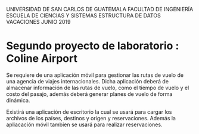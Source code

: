 UNIVERSIDAD DE SAN CARLOS DE GUATEMALA
FACULTAD DE INGENIERÍA
ESCUELA DE CIENCIAS Y SISTEMAS
ESTRUCTURA DE DATOS
VACACIONES JUNIO 2019

# Segundo proyecto de laboratorio : Coline Airport

Se requiere de una aplicación móvil para gestionar las rutas de vuelo de una agencia de viajes internacionales. Dicha aplicación deberá de almacenar información de las rutas de vuelo, como el tiempo de vuelo y el costo del pasajo, además deberá generar planes de vuelo de forma dinámica.

Existirá una aplicación de escritorio la cual se usará para cargar los archivos de los países, destinos y origen y reservaciones. Además la apliacación móvil tambien se usará para realizar reservaciones.